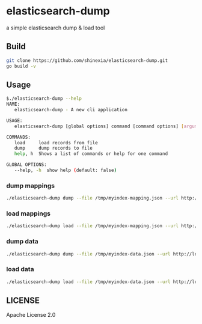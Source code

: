 # elasticsearch-dump

a simple elasticsearch dump & load tool

## Build

``` bash
git clone https://github.com/shinexia/elasticsearch-dump.git
go build -v
```

## Usage

``` bash
$./elasticsearch-dump --help
NAME:
   elasticsearch-dump - A new cli application

USAGE:
   elasticsearch-dump [global options] command [command options] [arguments...]

COMMANDS:
   load     load records from file
   dump     dump records to file
   help, h  Shows a list of commands or help for one command

GLOBAL OPTIONS:
   --help, -h  show help (default: false)

```

### dump mappings

``` bash
./elasticsearch-dump dump --file /tmp/myindex-mapping.json --url http://localhost:9200/myindex --type mapping
```

### load mappings

``` bash
./elasticsearch-dump load --file /tmp/myindex-mapping.json --url http://localhost:9200/myindex --type mapping
```

### dump data

``` bash
./elasticsearch-dump dump --file /tmp/myindex-data.json --url http://localhost:9200/myindex --type data
```

### load data

``` bash
./elasticsearch-dump load --file /tmp/myindex-data.json --url http://localhost:9200/myindex --type data
```

## LICENSE

Apache License 2.0

